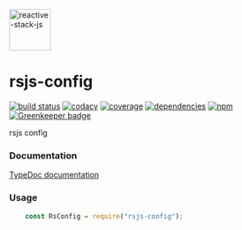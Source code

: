 <a href="https://github.com/reactive-stack-js">
  <img alt="reactive-stack-js" src="https://avatars0.githubusercontent.com/u/72337471?s=75" width="75">
</a>

# rsjs-config

[![build status](https://img.shields.io/travis/reactive-stack-js/rsjs-config.svg?branch=master)](https://travis-ci.org/reactive-stack-js/rsjs-config)
[![codacy](https://app.codacy.com/project/badge/Grade/7a30217a6bb34f61b5a2b29731abbae1)](https://www.codacy.com/gh/reactive-stack-js/rsjs-config/dashboard)
[![coverage](https://img.shields.io/coveralls/github/reactive-stack-js/rsjs-config/master.svg)](https://coveralls.io/github/reactive-stack-js/rsjs-config?branch=master)
[![dependencies](https://david-dm.org/reactive-stack-js/rsjs-config.svg)](https://www.npmjs.com/package/rsjs-config)
[![npm](https://img.shields.io/npm/dt/rsjs-config.svg)](https://www.npmjs.com/package/rsjs-config) [![Greenkeeper badge](https://badges.greenkeeper.io/reactive-stack-js/rsjs-config.svg)](https://greenkeeper.io/)

rsjs config

### Documentation

[TypeDoc documentation](https://reactive-stack-js.github.io/rsjs-config/docs/)

### Usage

```typescript
    const RsConfig = require("rsjs-config");
```
